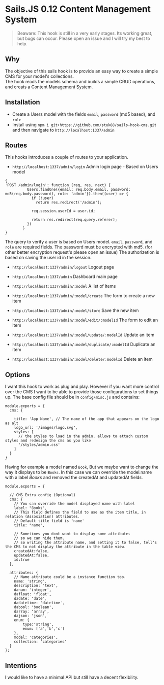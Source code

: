 # Sails.JS 0.12 Content Management System

>Beaware: This hook is still in a very early stages. Its working great, but bugs can occur.
> Please open an issue and I will try my best to help.

## Why

The objective of this sails hook is to provide an easy way to create a simple CMS for your model's collections.  
The hook reads the models schema and builds a simple CRUD operations, and creats a Content Management System.

## Installation

* Create a Users model with the fields `email`, `password` (md5 based), and `role`
* Install using `npm i git+https://github.com/stuk88/sails-hook-cms.git` and then navigate to `http://localhost:1337/admin`

## Routes

This hooks introduces a couple of routes to your application.
- `http://localhost:1337/admin/login` Admin login page - Based on Users model

```
{
'POST /admin/login': function (req, res, next) {
          Users.findOne({email: req.body.email, password: md5(req.body.password), role: 'admin'}).then((user) => {
            if (!user)
              return res.redirect('/admin');

            req.session.userId = user.id;

            return res.redirect(req.query.referer);
          })
        }
}
```
The query to verify a user is based on Users model.
`email`, `password`, and `role` are required fields.
The password must be encrypted with md5. (for other better encryption request's please open an issue)
The authorizetion is based on saving the user id in the session.
- `http://localhost:1337/admin/logout` Logout page

- `http://localhost:1337/admin` Dashboard main page
- `http://localhost:1337/admin/:model` A list of items
- `http://localhost:1337/admin/:model/create` The form to create a new item
- `http://localhost:1337/admin/:model/store` Save the new item
- `http://localhost:1337/admin/:model/edit/:modelId` The form to edit an item
- `http://localhost:1337/admin/:model/update/:modelId` Update an item
- `http://localhost:1337/admin/:model/duplicate/:modelId` Duplicate an item
- `http://localhost:1337/admin/:model/delete/:modelId` Delete an item

## Options
I want this hook to work as plug and play. However if you want more control over the CMS I want to be able to provide those configurations to set things up.
The base config file should be in `config/misc.js` and contains:
```
module.exports = {
  cms: {

    title: 'App Name', // The name of the app that appears on the logo as alt
    logo_url: '/images/logo.svg',
    styles: [
      // the styles to load in the admin, allows to attach custom styles and redesign the cms as you like
      '/styles/admin.css'
    ]
  }
}

```

Having for example a model named `Book`, But we maybe want to change the way it displays to be `Books`.
In this case we can override the model.name with a label *Books* and removed the createdAt and updatedAt fields.

```
module.exports = {

  // CMS Extra config (Optional)
  cms: {
    // You can override the model displayed name with label
    label: "Books",
    // This field defines the field to use as the item title, in relation (Assosiation) attributes.
    // Default title field is 'name'
    title: "name",
    
    // Sometimes you dont want to display some attributes
    // so we can hide them.
    // so writing the attribute name, and setting it to false, tell's the CMS to not display the attribute in the table view.
    createdAt:false, 
    updatedAt:false,
    id:true
  },
  
  attributes: {
    // Name attribute could be a instance function too.
    name: 'string',
    description: 'text',
    danum: 'integer',
    dafloat: 'float',
    dadate: 'date',
    dadatetime: 'datetime',
    dabool: 'boolean',
    darray: 'array',
    dajson: 'json',
    enum: {
        type:'string',
        enum: ['a','b','c']
    },
    model: 'categories',
    collection: 'categories'
  }
};
```
## Intentions
I would like to have a minimal API but still have a decent flexibility.
